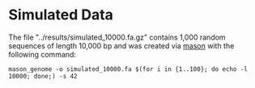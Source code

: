 # Simulated Data

The file "../results/simulated_10000.fa.gz" contains 1,000 random sequences of length 10,000 bp and was created via [mason](https://www.seqan.de/apps/mason.html) with the following command:

```
mason_genome -o simulated_10000.fa $(for i in {1..100}; do echo -l 10000; done;) -s 42
```

